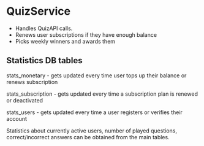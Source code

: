 # QuizService
- Handles QuizAPI calls.
- Renews user subscriptions if they have enough balance
- Picks weekly winners and awards them


Statistics DB tables
--------------

stats_monetary - gets updated every time user tops up their balance or renews subscription

stats_subscription - gets updated every time a subscription plan is renewed or deactivated

stats_users - gets updated every time a user registers or verifies their account

Statistics about currently active users, number of played questions, correct/incorrect answers can be obtained from the main tables.
